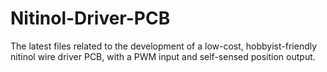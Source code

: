 # Nitinol-Driver-PCB
The latest files related to the development of a low-cost, hobbyist-friendly nitinol wire driver PCB, with a PWM input and self-sensed position output.
